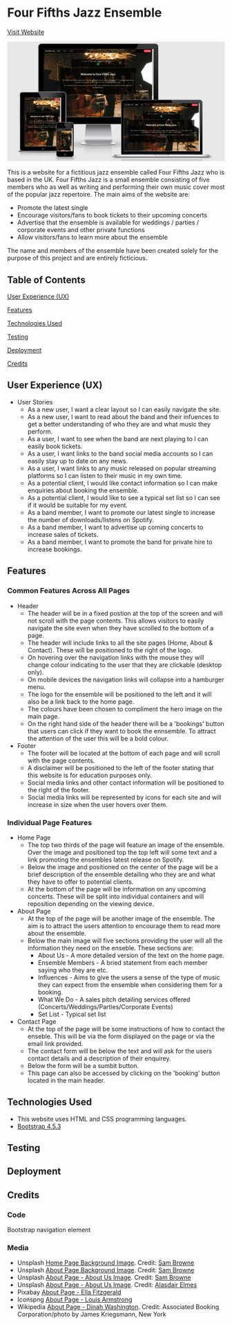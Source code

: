# Four Fifths Jazz Ensemble

[Visit Website](https://peejaywk.github.io/FourFifthsJazz/)

![alt text](/assets/images/am-i-responsive-capture.png "Responsive design image")

This is a website for a fictitious jazz ensemble called Four Fifths Jazz who is based in the UK. Four Fifths Jazz is a small ensemble consisting of five 
members who as well as writing and performing their own music cover most of the popular jazz repertoire. The main aims of the website are:
* Promote the latest single
* Encourage visitors/fans to book tickets to their upcoming concerts
* Advertise that the ensemble is available for weddings / parties / corporate events and other private functions
* Allow visitors/fans to learn more about the ensemble 

The name and members of the ensemble have been created solely for the purpose of this project and are entirely ficticious.

## Table of Contents

[User Experience (UX)](#userexperience)

[Features](#features)

[Technologies Used](#technologies)

[Testing](#testing)

[Deployment](#deployment)

[Credits](#credits)


<a name="userexperience"></a>
## User Experience (UX)

* User Stories
    * As a new user, I want a clear layout so I can easily navigate the site.
    * As a new user, I want to read about the band and their infuences to get a better understanding of who they are and what music they perform.
    * As a user, I want to see when the band are next playing to I can easily book tickets.
    * As a user, I want links to the band social media accounts so I can easily stay up to date on any news.
    * As a user, I want links to any music released on popular streaming platforms so I can listen to their music in my own time.
    * As a potential client, I would like contact information so I can make enquiries about booking the ensemble.
    * As a potential client, I would like to see a typical set list so I can see if it would be suitable for my event.
    * As a band member, I want to promote our latest single to increase the number of downloads/listens on Spotify.
    * As a band member, I want to advertise up coming concerts to increase sales of tickets.
    * As a band member, I want to promote the band for private hire to increase bookings.

<a name="features"></a>
## Features

### Common Features Across All  Pages

* Header
    * The header will be in a fixed postion at the top of the screen and will not scroll with the page contents. This allows visitors to easily navigate the site even when they have scrolled to the bottom of a page.
    * The header will include links to all the site pages (Home, About & Contact). These will be positioned to the right of the logo.
    * On hovering over the navigation links with the mouse they will change colour indicating to the user that they are clickable (desktop only).
    * On mobile devices the navigation links will collapse into a hamburger menu.
    * The logo for the ensemble will be positioned to the left and it will also be a link back to the home page.
    * The colours have been chosen to compliment the hero image on the main page.
    * On the right hand side of the header there will be a 'bookings' button that users can click if they want to book the ennsemble. To attract the attention of the user this will be a bold colour.
* Footer
    * The footer will be located at the bottom of each page and will scroll with the page contents.
    * A disclaimer will be positioned to the left of the footer stating that this website is for education purposes only.
    * Social media links and other contact information will be positioned to the right of the footer.
    * Social media links will be represented by icons for each site and will increase in size when the user hovers over them.

### Individual Page Features

* Home Page
    * The top two thirds of the page will feature an image of the ensemble. Over the image and positioned top the top left will some text and a link promoting the ensembles latest release on Spotify.
    * Below the image and positioned on the center of the page will be a brief description of the ensemble detailing who they are and what they have to offer to potential clients.
    * At the bottom of the page will be information on any upcoming concerts. These will be split into individual containers and will reposition depending on the viewing device.
* About Page
    * At the top of the page will be another image of the ensemble. The aim is to attract the users attention to encourage them to read more about the ensemble.
    * Below the main image will five sections providing the user will all the information they need on the enseble. These sections are:
        * About Us - A more detailed version of the text on the home page.
        * Ensemble Members - A bried statement from each member saying who they are etc.
        * Influences - Aims to give the users a sense of the type of music they can expect from the ensemble when considering them for a booking.
        * What We Do - A sales pitch detailing services offered (Concerts/Weddings/Parties/Corporate Events)
        * Set List - Typical set list
* Contact Page
    * At the top of the page will be some instructions of how to contact the enseble. This will be via the form displayed on the page or via the email link provided.
    * The contact form will be below the text and will ask for the users contact details and a description of their enquirey.
    * Below the form will be a sumbit button.
    * This page can also be accessed by clicking on the 'booking' button located in the main header.

<a name="technologies"></a>
## Technologies Used 
* This website uses HTML and CSS programming languages.
* [Bootstrap 4.5.3](https://getbootstrap.com/)

<a name="testing"></a>
## Testing

<a name="deployment"></a>
## Deployment



<a name="credits"></a>
## Credits
### Code
Bootstrap navigation element

### Media
* Unsplash [Home Page Background Image](https://unsplash.com/photos/VAu2j8My3-0). Credit: [Sam Browne](https://unsplash.com/@samjbrowne)
* Unsplash [About Page Background Image](https://unsplash.com/photos/xj7l5o8bTzI). Credit: [Sam Browne](https://unsplash.com/@samjbrowne)
* Unsplash [About Page - About Us Image](https://unsplash.com/photos/k4MQU76YTUI). Credit: [Sam Browne](https://unsplash.com/@samjbrowne)
* Unsplash [About Page - About Us Image](https://unsplash.com/photos/bjgMU-viIzA). Credit: [Alasdair Elmes](https://unsplash.com/@alelmes)
* Pixabay [About Page - Ella Fitzgerald](https://pixabay.com/photos/ella-fitzgerald-portrait-1946-1275553/)
* Iconspng [About Page - Louis Armstrong](https://www.iconspng.com/image/48640/louis-armstrong)
* Wikipedia [About Page - Dinah Washington](https://commons.wikimedia.org/wiki/File:Dinah_Washington_1962.jpg). Credit: Associated Booking Corporation/photo by James Kriegsmann, New York
